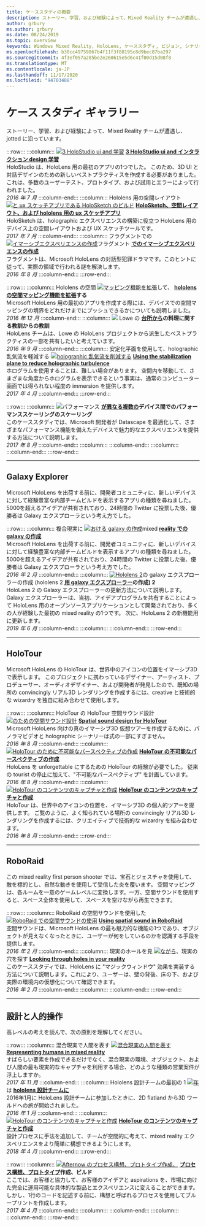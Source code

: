 ```yaml
---
title: ケーススタディの概要
description: ストーリー、学習、および経験によって、Mixed Reality チームが遭遇し、jotted に沿っています。
author: grbury
ms.author: grbury
ms.date: 08/24/2019
ms.topic: overview
keywords: Windows Mixed Reality, HoloLens, ケーススタディ, ビジョン, シナリオ, ケーススタディ, Mixed reality ヘッドセット, windows mixed reality ヘッドセット, 仮想現実のヘッドセット
ms.openlocfilehash: b30cc49759867b4f11f3f88195c8d9bec87ba297
ms.sourcegitcommit: 4f3ef057a285be2e260615e5d6c41f00d15d08f8
ms.translationtype: MT
ms.contentlocale: ja-JP
ms.lasthandoff: 11/17/2020
ms.locfileid: "94703488"
---
```

# <a name="case-study-gallery"></a>ケース スタディ ギャラリー

ストーリー、学習、および経験によって、Mixed Reality チームが遭遇し、jotted に沿っています。

:::row:::
    :::column:::
       [ ![ 3 HoloStudio ui and 学習](images/thought-bubble-500px.jpg)](../out-of-scope/case-study-3-holostudio-ui-and-interaction-design-learnings.md) **[3 HoloStudio ui and インタラクション design 学習](../out-of-scope/case-study-3-holostudio-ui-and-interaction-design-learnings.md)**<br>
        HoloStudio は、HoloLens 用の最初のアプリの1つでした。 このため、3D UI と対話デザインのための新しいベストプラクティスを作成する必要がありました。 これは、多数のユーザーテスト、プロトタイプ、および試用とエラーによって行われました。<br>
        *2016 年 7 月*
    :::column-end:::
    :::column:::
       Hololens 用の空間レイアウト [ ![ と ux スケッチアプリである HoloSketch のビルド](images/holosketch-image-01-640px.png)](../out-of-scope/case-study-building-holosketch,-a-spatial-layout-and-ux-sketching-app-for-hololens.md) **[HoloSketch、空間レイアウト、および hololens 用の ux スケッチアプリ](../out-of-scope/case-study-building-holosketch,-a-spatial-layout-and-ux-sketching-app-for-hololens.md)**<br>
        HoloSketch は、holographic エクスペリエンスの構築に役立つ HoloLens 用のデバイス上の空間レイアウトおよび UX スケッチツールです。<br>
         *2017 年 7 月*
    :::column-end:::
    :::column:::
       フラグメントでの [ ![ イマーシブエクスペリエンスの作成](images/surfacereconstruction.jpg)](../out-of-scope/case-study-creating-an-immersive-experience-in-fragments.md)フラグメント **[でのイマーシブエクスペリエンスの作成](../out-of-scope/case-study-creating-an-immersive-experience-in-fragments.md)**<br>
        フラグメントは、Microsoft HoloLens の対話型犯罪ドラマです。このヒントに従って、実際の領域で行われる謎を解決します。<br>
        *2016 年 8 月*
    :::column-end:::
:::row-end:::

:::row:::
    :::column:::
       Hololens の空間 [ ![ マッピング機能を拡張](images/away-from-camera-position-500px.png)](../out-of-scope/case-study-expanding-the-spatial-mapping-capabilities-of-hololens.md)して、 **[hololens の空間マッピング機能を拡張](../out-of-scope/case-study-expanding-the-spatial-mapping-capabilities-of-hololens.md)する**<br>
        Microsoft HoloLens 用の最初のアプリを作成する際には、デバイスでの空間マッピングの境界をどれだけまでにプッシュできるかについても説明しました。<br>
        *2016 年 12 月*
    :::column-end:::
    :::column:::
       [ ![](images/lowes.jpg)](../out-of-scope/case-study-lessons-from-the-lowes-kitchen.md) Lowe の **[台所から](../out-of-scope/case-study-lessons-from-the-lowes-kitchen.md)の料理に関する教訓からの教訓**<br>
        HoloLens チームは、Lowe の HoloLens プロジェクトから派生したベストプラクティスの一部を共有したいと考えています。<br>
        *2016 年 9 月*
    :::column-end:::
    :::column:::
       安定化平面を使用して、holographic 乱気流を軽減する [ ![ holographic 乱気流を削減する](images/holotour-stabilization-plane-500px.jpg)](../develop/platform-capabilities-and-apis/case-study-using-the-stabilization-plane-to-reduce-holographic-turbulence.md) **[Using the stabilization plane to reduce holographic turbulence](../develop/platform-capabilities-and-apis/case-study-using-the-stabilization-plane-to-reduce-holographic-turbulence.md)**<br>
        ホログラムを使用することは、難しい場合があります。 空間内を移動して、さまざまな角度からホログラムを表示できるという事実は、通常のコンピューター画面では得られない程度の immersion を提供します。<br>
        *2017 年 4 月*
    :::column-end:::
:::row-end:::

:::row:::
    :::column:::
       [ ![](images/cloud-steps-1-4-700px.jpg)](../out-of-scope/case-study-scaling-datascape-across-devices-with-different-performance.md)パフォーマンス **[が異なる複数の](../out-of-scope/case-study-scaling-datascape-across-devices-with-different-performance.md)デバイス間でのパフォーマンススケーリングのスケーリング**<br>
        このケーススタディでは、Microsoft 開発者が Datascape を最適化して、さまざまなパフォーマンス機能を備えたデバイスで魅力的なエクスペリエンスを提供する方法について説明します。<br>
        *2017 年 8 月*
    :::column-end:::
    :::column:::
    :::column-end:::
    :::column:::
    :::column-end:::
:::row-end:::

---

## <a name="galaxy-explorer"></a>Galaxy Explorer

Microsoft HoloLens を出荷する前に、開発者コミュニティに、新しいデバイスに対して経験豊富な内部チームビルドを表示するアプリの種類を尋ねました。 5000を超えるアイデアが共有されており、24時間の Twitter に投票した後、優勝者は Galaxy エクスプローラという考え方でした。

:::row:::
    :::column:::
       複合現実に [ ![ おける galaxy の作成](images/full-galaxy-500px.png)](../out-of-scope/case-study-creating-a-galaxy-in-mixed-reality.md)mixed **[reality での galaxy の作成](../out-of-scope/case-study-creating-a-galaxy-in-mixed-reality.md)**<br>
        Microsoft HoloLens を出荷する前に、開発者コミュニティに、新しいデバイスに対して経験豊富な内部チームビルドを表示するアプリの種類を尋ねました。 5000を超えるアイデアが共有されており、24時間の Twitter に投票した後、優勝者は Galaxy エクスプローラという考え方でした。<br>
         *2016 年 2 月*
    :::column-end:::
    :::column:::
       [ ![ Hololens 2](../develop/unity/images/ge-update-interactions-concept-force-grab.png)](../develop/unity/galaxy-explorer-update.md)の galaxy エクスプローラーの作成 (hololens 2 **[用 galaxy エクスプローラー](../develop/unity/galaxy-explorer-update.md)の作成) 2**<br>
        HoloLens 2 の Galaxy エクスプローラーの更新方法について説明します。 Galaxy エクスプローラーは、当初、アイデアプログラムを共有することによって HoloLens 用のオープンソースアプリケーションとして開発されており、多くの人が経験した最初の mixed reality の1つです。 次に、HoloLens 2 の新機能用に更新します。<br>
        *2019 年 6 月*
    :::column-end:::
    :::column:::
    :::column-end:::
:::row-end:::

---

## <a name="holotour"></a>HoloTour

Microsoft HoloLens の HoloTour は、世界中のアイコンの位置をイマーシブ3D で表示します。 このプロジェクトに携わっているデザイナー、アーティスト、プロデューサー、オーディオデザイナー、および開発者が発見したので、既知の場所の convincingly リアル3D レンダリングを作成するには、creative と技術的な wizardry を独自に組み合わせて使用します。

:::row:::
    :::column:::
       HoloTour の HoloTour 空間サウンド設計 [ ![ のための空間サウンド設計](../out-of-scope/images/recreated-colosseum-holotour-500px.png)](../design/case-study-spatial-sound-design-for-holotour.md) **[Spatial sound design for HoloTour](../design/case-study-spatial-sound-design-for-holotour.md)**<br>
        Microsoft HoloLens 向けの真のイマーシブ3D 仮想ツアーを作成するために、パノラマビデオと holographic シーナリーは式の一部にすぎません。<br>
         *2016 年 8 月*
    :::column-end:::
    :::column:::
       [ ![ HoloTour のために不可能なパースペクティブの作成](../out-of-scope/images/rome-colosseum-overlay-500px.png)](../out-of-scope/case-study-creating-impossible-perspectives-for-holotour.md) **[HoloTour の不可能なパースペクティブの作成](../out-of-scope/case-study-creating-impossible-perspectives-for-holotour.md)**<br>
        HoloLens を unforgettable にするための HoloTour の経験が必要でした。 従来の tourist の停止に加えて、"不可能なパースペクティブ" を計画しています。<br>
        *2016 年 8 月*
    :::column-end:::
    :::column:::
       [ ![ HoloTour のコンテンツのキャプチャと作成](../out-of-scope/images/camera-machu-pichu-500px.png)](../out-of-scope/case-study-capturing-and-creating-content-for-holotour.md) **[HoloTour のコンテンツのキャプチャと作成](../out-of-scope/case-study-capturing-and-creating-content-for-holotour.md)**<br>
        HoloTour は、世界中のアイコンの位置を、イマーシブ3D の個人的ツアーを提供します。 ご覧のように、よく知られている場所の convincingly リアル3D レンダリングを作成するには、クリエイティブで技術的な wizardry を組み合わせます。<br>
        *2016 年 8 月*
    :::column-end:::
:::row-end:::

---

## <a name="roboraid"></a>RoboRaid

この mixed reality first person shooter では、宝石とジェスチャを使用して、敵を標的とし、自然な動きを使用して受信した炎を覆います。 空間マッピングは、各ルームを一意のゲームレベルに変換します。一方、空間サウンドを使用すると、スペース全体を使用して、スペースを空けながら再生できます。

:::row:::
    :::column:::
       RoboRaid の空間サウンドを使用した [ ![ RoboRaid での空間サウンドの使用](../design/images/successful-dodge-roboraid-500px.jpg)](../design/case-study-using-spatial-sound-in-roboraid.md) **[Using spatial sound in RoboRaid](../design/case-study-using-spatial-sound-in-roboraid.md)**<br>
        空間サウンドは、Microsoft HoloLens の最も魅力的な機能の1つであり、オブジェクトが見えなくなったときに、ユーザーが何をしているのかを認識する手段を提供します。<br>
         *2016 年 2 月*
    :::column-end:::
    :::column:::
       現実のホールを見 [ ![ ながら](../develop/unity/images/roboraid-640px.png)](../out-of-scope/case-study-looking-through-holes-in-your-reality.md)、現実の穴を探す **[Looking through holes in your reality](../out-of-scope/case-study-looking-through-holes-in-your-reality.md)**<br>
        このケーススタディでは、HoloLens に "マジックウィンドウ" 効果を実装する方法について説明します。これにより、ユーザーは、壁の背後、床の下、および実際の環境内の仮想化について確認できます。<br>
        *2016 年 2 月*
    :::column-end:::
    :::column:::
    :::column-end:::
:::row-end:::

---

## <a name="design-and-human-experience"></a>設計と人的操作

高レベルの考えを読んで、次の原則を理解してください。

:::row:::
    :::column:::
       混合現実で人間を表す [ ![ 混合現実の人間を表す](../develop/unity/images/bang-ai-weiwie.jpg)](../out-of-scope/case-study-representing-humans-in-mixed-reality.md) **[Representing humans in mixed reality](../out-of-scope/case-study-representing-humans-in-mixed-reality.md)**<br>
        すばらしい要素を作成できるだけでなく、混合現実の環境、オブジェクト、および人間の最も現実的なキャプチャを利用する場合、どのような種類の営業案件が浮上しますか。<br>
         *2017 年 11 月*
    :::column-end:::
    :::column:::
       Hololens 設計チームの最初の 1 [ ![ 年](../develop/unity/images/MotionController.jpg)](../out-of-scope/case-study-my-first-year-on-the-hololens-design-team.md)は **[hololens 設計チームに](../out-of-scope/case-study-my-first-year-on-the-hololens-design-team.md)**<br>
        2016年1月に HoloLens 設計チームに参加したときに、2D flatland から3D ワールドへの旅が開始されました。<br>
        *2016 年 1 月*
    :::column-end:::
    :::column:::
       [ ![ HoloTour のコンテンツのキャプチャと作成](images/academyteam1000.png)](case-study-expanding-the-design-process-for-mixed-reality.md) **[HoloTour のコンテンツのキャプチャと作成](case-study-expanding-the-design-process-for-mixed-reality.md)**<br>
        設計プロセスに手法を追加して、チームが空間的に考えて、mixed reality エクスペリエンスをより簡単に構想できるようにします。<br>
        *2018 年 4 月*
    :::column-end:::
:::row-end:::

:::row:::
    :::column:::
       [ ![ Afternow のプロセス構想、プロトタイプ作成、](../out-of-scope/images/whatisenvisioning-640px.png)](../out-of-scope/case-study-afternows-process-envisioning,-prototyping,-building.md) **[プロセス構想、プロトタイプ](../out-of-scope/case-study-afternows-process-envisioning,-prototyping,-building.md)作成、ビルド**<br>
        ここでは、お客様と協力して、お客様のアイデアと aspirations を、市場に向けた完全に運用可能な具体的な製品とエクスペリエンスに変えることができます。 しかし、1行のコードを記述する前に、構想と呼ばれるプロセスを使用してブループリントを作成します。<br>
        *2017 年 4 月*
    :::column-end:::
    :::column:::
    :::column-end:::
    :::column:::
    :::column-end:::
:::row-end:::
